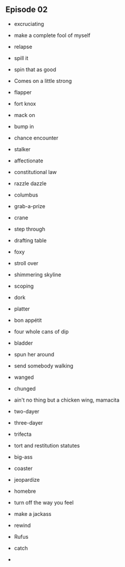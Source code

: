 ## Episode 02
  - excruciating

  - make a complete fool of myself

  - relapse

  - spill it

  - spin that as good

  - Comes on a little strong

  - flapper

  - fort knox

  - mack on

  - bump in

  - chance encounter

  - stalker

  - affectionate

  - constitutional law

  - razzle dazzle

  - columbus

  - grab-a-prize

  - crane

  - step through

  - drafting table

  - foxy

  - stroll over

  - shimmering skyline

  - scoping

  - dork

  - platter

  - bon appétit

  - four whole cans of dip

  - bladder

  - spun her around

  - send somebody walking

  - wanged

  - chunged

  - ain't no thing but a chicken wing, mamacita

  - two-dayer

  - three-dayer

  - trifecta

  - tort and restitution statutes

  - big-ass

  - coaster

  - jeopardize

  - homebre

  - turn off the way you feel

  - make a jackass

  - rewind

  - Rufus

  - catch
  - 